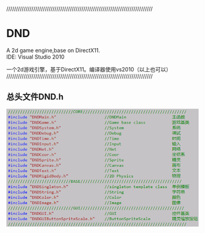 ////////////////////////////////////////////////////////////////////////////
# DND
A 2d game engine,base on DirectX11.  
IDE: Visual Studio 2010  

一个2d游戏引擎，基于DirectX11。编译器使用vs2010（以上也可以）  
////////////////////////////////////////////////////////////////////////////
## 总头文件DND.h

![image](https://github.com/Lveyou/DND/blob/master/测试截图/17-08-24-01.png)
